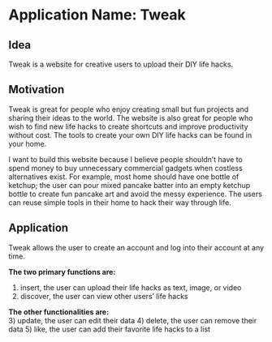 # Application Name: Tweak

## Idea

Tweak is a website for creative users to upload their DIY life hacks.

## Motivation

Tweak is great for people who enjoy creating small but fun projects 
and sharing their ideas to the world. The website is also great for
people who wish to find new life hacks to create shortcuts and improve
productivity without cost. The tools to create your own DIY life hacks
can be found in your home.

I want to build this website because I believe people shouldn’t have to 
spend money to buy unnecessary commercial gadgets when costless alternatives 
exist. For example, most home should have one bottle of ketchup; the user
can pour mixed pancake batter into an empty ketchup bottle to create fun
pancake art and avoid the messy experience. The users can reuse simple tools 
in their home to hack their way through life.

## Application

Tweak allows the user to create an account and log into their account at any time.

**The two primary functions are:**<br/>
1. insert, the user can upload their life hacks as text, image, or video
2. discover, the user can view other users’ life hacks

**The other functionalities are:**<br/>
3) update, the user can edit their data 
4) delete, the user can remove their data
5) like, the user can add their favorite life hacks to a list